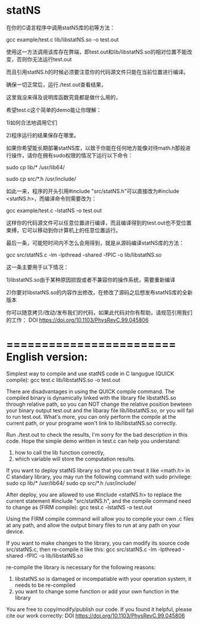 # statNS

在你的C语言程序中调用statNS库的初等方法：

gcc example/test.c lib/libstatNS.so -o test.out

使用这一方法调用该库存在弊端，即test.out和lib/libstatNS.so的相对位置不能改变，否则你无法运行test.out

而且引用statNS.h的时候必须要注意你的代码源文件只能在当前位置进行编译。

确保一切正常后，运行./test.out查看结果，

这里我没来得及说明库函数究竟都是做什么用的，

希望test.c这个简单的demo能让你理解：

1)如何合法地调用它们

2)程序运行的结果保存在哪里。


如果你希望能长期部署statNS库，以致于你能在任何地方能像对待math.h那般进行操作，请你在拥有sudo权限的情况下运行以下命令：

sudo cp lib/* /usr/lib64/

sudo cp src/*.h /usr/include/

如此一来，程序的开头引用#include "src/statNS.h"可以直接改为#include <statNS.h>，而编译命令则需要改为：

gcc example/test.c -lstatNS -o test.out

这样你的代码源文件可以任意位置进行编译，而且编译得到的test.out也不受位置束缚，它可以移动到你计算机上的任意位置运行。


最后一条，可能短时间内不怎么会用得到，就是从源码编译statNS库的方法：

gcc src/statNS.c -lm -lpthread -shared -fPIC -o lib/libstatNS.so

这一条主要用于以下情况：

1)libstatNS.so由于某种原因损毁或者不兼容你的操作系统，需要重新编译

2)你要对libstatNS.so的内容作出修改，在修改了源码之后想发布statNS库的全新版本


你可以随意拷贝/改动/发布我们的代码，如果此代码对你有帮助，请规范引用我们的工作：
DOI https://doi.org/10.1103/PhysRevC.99.045806

========================
 English version:
========================

Simplest way to compile and use statNS code in C langugue (QUICK compile):
gcc test.c lib/libstatNS.so -o test.out

There are disadvantages in using the QUICK compile command. The compiled binary is dynamically linked with the library file libstatNS.so through relative path, so you can NOT change the relative position bewteen your binary output test.out and the libaray file lib/libstatNS.so, or you will fail to run test.out. What's more, you can only perform the compile at the current path, or your programe won't link to lib/libstatNS.so correctly.

Run ./test.out to check the results,
I'm sorry for the bad description in this code.
Hope the simple demo written in test.c can help you understand:
1) how to call the lib function correctly,
2) which variable will store the computation results.

If you want to deploy statNS library so that you can treat it like <math.h> in C standary library, you may run the following command with sudo privilege:
sudo cp lib/* /usr/lib64/
sudo cp src/*.h /usr/include/

After deploy, you are allowed to use #include <statNS.h> to replace the current statement #include "src/statNS.h", and the compile command need to change as (FIRM compile):
gcc test.c -lstatNS -o test.out

Using the FIRM compile command will allow you to compile your own .c files at any path, and allow the output binary files to run at any path on your device.

If you want to make changes to the library, you can modify its source code src/statNS.c, then re-compile it like this:
gcc src/statNS.c -lm -lpthread -shared -fPIC -o lib/libstatNS.so

re-compile the library is necessary for the following reasons:
1) libstatNS.so is damaged or incompatiable with your operation system, it needs to be re-compiled
2) you want to change some function or add your own function in the library

You are free to copy/modify/publish our code. 
If you found it helpful, please cite our work correctly:
DOI https://doi.org/10.1103/PhysRevC.99.045806
